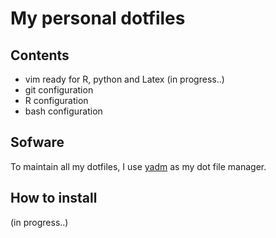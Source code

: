 # My personal dotfiles

## Contents 

- vim ready for R, python and Latex (in progress..)
- git configuration 
- R configuration 
- bash configuration

## Sofware 

To maintain all my dotfiles, I use [yadm](https://yadm.io) as my dot file manager.

## How to install

(in progress..)

